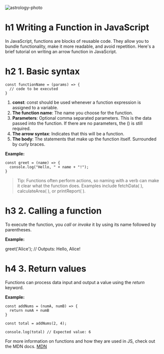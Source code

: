 ![astrology-photo](https://plus.unsplash.com/premium_photo-1720287601300-cf423c3d6760?w=800&auto=format&fit=crop&q=60&ixlib=rb-4.0.3&ixid=M3wxMjA3fDB8MHxzZWFyY2h8NXx8Y29kZXIlMjBwZXJzb258ZW58MHx8MHx8fDA%3D)

# h1 Writing a Function in JavaScript

In JavaScript, functions are blocks of reusable code. They allow you to bundle functionality, make it more readable, and avoid repetition. Here's a brief tutorial on writing an arrow function in JavaScript.

# h2 1. Basic syntax

```
const functionName = (params) => {
  // code to be executed
}
```

1. **const**: const should be used whenever a function expression is assigned to a variable.
2. **The function name**: The name you choose for the function.
3. **Parameters**: Optional comma separated parameters. This is the data passed into the function. If there are no parameters, the () is still required.
4. **The arrow syntax**: Indicates that this will be a function.
5. **The body**: The statements that make up the function itself. Surrounded by curly braces.

**Example:**
```
const greet = (name) => {
  console.log("Hello, " + name + "!");
}
```
> Tip: Functions often perform actions, so naming with a verb can make it clear what the function does. Examples include fetchData( ), calculateArea( ), or printReport( ). 

# h3 2. Calling a function

To execute the function, you *call* or *invoke* it by using its name followed by parentheses.

**Example:**

greet('Alice'); // Outputs: Hello, Alice!

# h4 3. Return values

Functions can process data input and output a value using the *return* keyword.

**Example:** 
```
const addNums = (numA, numB) => {
  return numA + numB
}
```

`const total = addNums(2, 4);`

`console.log(total) // Expected value: 6`

For more information on functions and how they are used in JS, check out the MDN docs. 
[MDN](https://developer.mozilla.org/en-US/docs/Web/JavaScript/Guide/Functions)
